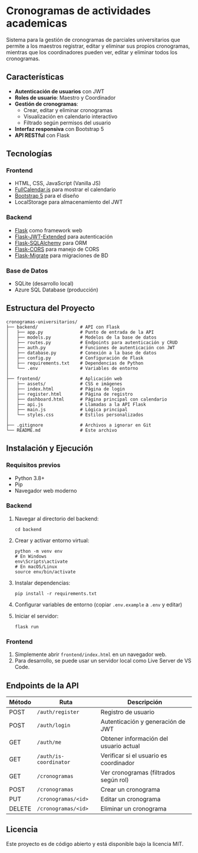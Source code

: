 # Cronogramas de actividades academicas

Sistema para la gestión de cronogramas de parciales universitarios que permite a los maestros registrar, editar y eliminar sus propios cronogramas, mientras que los coordinadores pueden ver, editar y eliminar todos los cronogramas.

## Características

- **Autenticación de usuarios** con JWT
- **Roles de usuario**: Maestro y Coordinador
- **Gestión de cronogramas**:
  - Crear, editar y eliminar cronogramas
  - Visualización en calendario interactivo
  - Filtrado según permisos del usuario
- **Interfaz responsiva** con Bootstrap 5
- **API RESTful** con Flask

## Tecnologías

### Frontend
- HTML, CSS, JavaScript (Vanilla JS)
- [FullCalendar.js](https://fullcalendar.io/) para mostrar el calendario
- [Bootstrap 5](https://getbootstrap.com/) para el diseño
- LocalStorage para almacenamiento del JWT

### Backend
- [Flask](https://flask.palletsprojects.com/) como framework web
- [Flask-JWT-Extended](https://flask-jwt-extended.readthedocs.io/) para autenticación
- [Flask-SQLAlchemy](https://flask-sqlalchemy.palletsprojects.com/) para ORM
- [Flask-CORS](https://flask-cors.readthedocs.io/) para manejo de CORS
- [Flask-Migrate](https://flask-migrate.readthedocs.io/) para migraciones de BD

### Base de Datos
- SQLite (desarrollo local)
- Azure SQL Database (producción)

## Estructura del Proyecto

```
cronogramas-universitarios/
├── backend/                # API con Flask
│   ├── app.py              # Punto de entrada de la API
│   ├── models.py           # Modelos de la base de datos
│   ├── routes.py           # Endpoints para autenticación y CRUD
│   ├── auth.py             # Funciones de autenticación con JWT
│   ├── database.py         # Conexión a la base de datos
│   ├── config.py           # Configuración de Flask
│   ├── requirements.txt    # Dependencias de Python
│   └── .env                # Variables de entorno
│
├── frontend/               # Aplicación web
│   ├── assets/             # CSS e imágenes
│   ├── index.html          # Página de login
│   ├── register.html       # Página de registro
│   ├── dashboard.html      # Página principal con calendario
│   ├── api.js              # Llamadas a la API Flask
│   ├── main.js             # Lógica principal
│   └── styles.css          # Estilos personalizados
│
├── .gitignore              # Archivos a ignorar en Git
└── README.md               # Este archivo
```

## Instalación y Ejecución

### Requisitos previos
- Python 3.8+
- Pip
- Navegador web moderno

### Backend
1. Navegar al directorio del backend:
   ```
   cd backend
   ```

2. Crear y activar entorno virtual:
   ```
   python -m venv env
   # En Windows
   env\Scripts\activate
   # En macOS/Linux
   source env/bin/activate
   ```

3. Instalar dependencias:
   ```
   pip install -r requirements.txt
   ```

4. Configurar variables de entorno (copiar `.env.example` a `.env` y editar)

5. Iniciar el servidor:
   ```
   flask run
   ```

### Frontend
1. Simplemente abrir `frontend/index.html` en un navegador web.
2. Para desarrollo, se puede usar un servidor local como Live Server de VS Code.

## Endpoints de la API

| Método | Ruta | Descripción |
|--------|------|-------------|
| POST | `/auth/register` | Registro de usuario |
| POST | `/auth/login` | Autenticación y generación de JWT |
| GET | `/auth/me` | Obtener información del usuario actual |
| GET | `/auth/is-coordinator` | Verificar si el usuario es coordinador |
| GET | `/cronogramas` | Ver cronogramas (filtrados según rol) |
| POST | `/cronogramas` | Crear un cronograma |
| PUT | `/cronogramas/<id>` | Editar un cronograma |
| DELETE | `/cronogramas/<id>` | Eliminar un cronograma |

## Licencia
Este proyecto es de código abierto y está disponible bajo la licencia MIT. 
